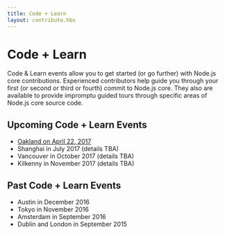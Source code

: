 ```yaml
---
title: Code + Learn
layout: contribute.hbs
---
```


# Code + Learn

Code & Learn events allow you to get started (or go further) with Node.js core contributions. Experienced contributors help guide you through your first (or second or third or fourth) commit to Node.js core. They also are available to provide impromptu guided tours through specific areas of Node.js core source code.

## Upcoming Code + Learn Events

- [Oakland on April 22, 2017](https://medium.com/the-node-js-collection/code-learn-learn-how-to-contribute-to-node-js-core-8a2dbdf9be45)
- Shanghai in July 2017 (details TBA)
- Vancouver in October 2017 (details TBA)
- Kilkenny in November 2017 (details TBA)

## Past Code + Learn Events

- Austin in December 2016
- Tokyo in November 2016
- Amsterdam in September 2016
- Dublin and London in September 2015
